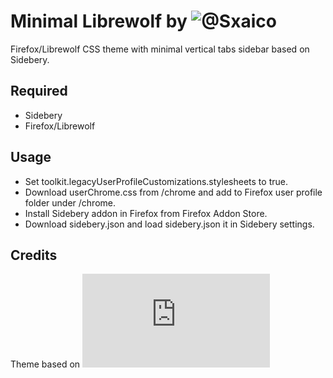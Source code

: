 # Minimal Librewolf by ![@Sxaico]()
<p>
Firefox/Librewolf CSS theme with minimal vertical tabs sidebar based on Sidebery.
</p>

## Required
- Sidebery
- Firefox/Librewolf

## Usage
- Set toolkit.legacyUserProfileCustomizations.stylesheets to true.
- Download userChrome.css from /chrome and add to Firefox user profile folder under /chrome.
- Install Sidebery addon in Firefox from Firefox Addon Store.
- Download sidebery.json and load sidebery.json it in Sidebery settings.

## Credits
Theme based on ![zayihu Minimal-Arc](https://github.com/zayihu/Minimal-Arc/blob/main/README.md?plain=1)

